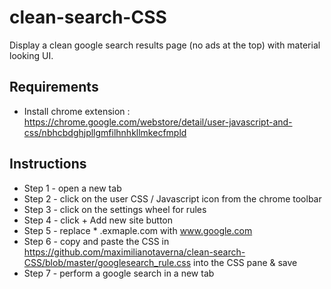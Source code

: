 # clean-search-CSS
Display a clean google search results page (no ads at the top) with material looking UI.

## Requirements
* Install chrome extension : 
https://chrome.google.com/webstore/detail/user-javascript-and-css/nbhcbdghjpllgmfilhnhkllmkecfmpld 

## Instructions
* Step 1 - open a new tab 
* Step 2 - click on the user CSS / Javascript icon from the chrome toolbar 
* Step 3 - click on the settings wheel for rules 
* Step 4 - click + Add new site button 
* Step 5 - replace * .exmaple.com with www.google.com 
* Step 6 - copy and paste the CSS in https://github.com/maximilianotaverna/clean-search-CSS/blob/master/googlesearch_rule.css into the CSS pane & save
* Step 7 - perform a google search in a new tab <br>
